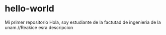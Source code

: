 # hello-world
Mi primer repositorio
Hola, soy estudiante de la factutad de ingenieria de la unam.//Reakice esra descripcion
